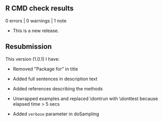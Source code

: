 ## R CMD check results

0 errors | 0 warnings | 1 note

* This is a new release.

## Resubmission

This version (1.0.1) I have:

* Removed "Package for" in title

* Added full sentences in description text

* Added references describing the methods

* Unwrapped examples and replaced \dontrun with \donttest because elapsed time > 5 secs

* Added `verbose` parameter in doSampling